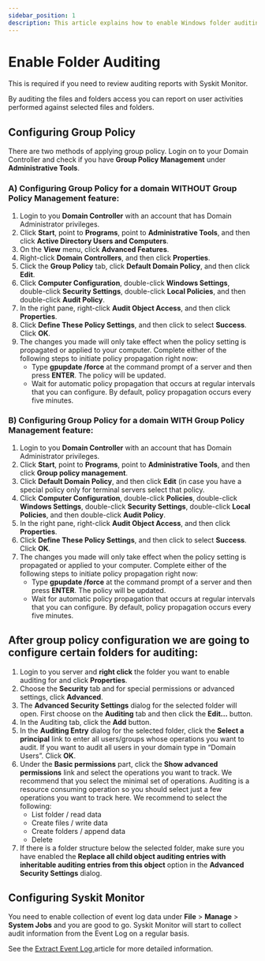 ```yaml
---
sidebar_position: 1
description: This article explains how to enable Windows folder auditing.
---
```


# Enable Folder Auditing

This is required if you need to review auditing reports with Syskit Monitor.

By auditing the files and folders access you can report on user activities performed against selected files and folders.

## Configuring Group Policy

There are two methods of applying group policy. Login on to your Domain Controller and check if you have **Group Policy Management** under **Administrative Tools**.

### A\) Configuring Group Policy for a domain WITHOUT Group Policy Management feature:

1. Login to you **Domain Controller** with an account that has Domain Administrator privileges.
2. Click **Start**, point to **Programs**, point to **Administrative Tools**, and then click **Active Directory Users and Computers**.
3. On the **View** menu, click **Advanced Features**.
4. Right-click **Domain Controllers**, and then click **Properties**.
5. Click the **Group Policy** tab, click **Default Domain Policy**, and then click **Edit**.
6. Click **Computer Configuration**, double-click **Windows Settings**, double-click **Security Settings**, double-click **Local Policies**, and then double-click **Audit Policy**.
7. In the right pane, right-click **Audit Object Access**, and then click **Properties**.
8. Click **Define These Policy Settings**, and then click to select **Success**. Click **OK**.
9. The changes you made will only take effect when the policy setting is propagated or applied to your computer. Complete either of the following steps to initiate policy propagation right now:
   * Type **gpupdate /force** at the command prompt of a server and then press **ENTER**. The policy will be updated.
   * Wait for automatic policy propagation that occurs at regular intervals that you can configure. By default, policy propagation occurs every five minutes.

### B\) Configuring Group Policy for a domain WITH Group Policy Management feature:

1. Login to you **Domain Controller** with an account that has Domain Administrator privileges.
2. Click **Start**, point to **Programs**, point to **Administrative Tools**, and then click **Group policy management**.
3. Click **Default Domain Policy**, and then click **Edit** \(in case you have a special policy only for terminal servers select that policy.
4. Click **Computer Configuration**, double-click **Policies**, double-click **Windows Settings**, double-click **Security Settings**, double-click **Local Policies**, and then double-click **Audit Policy**.
5. In the right pane, right-click **Audit Object Access**, and then click **Properties**.
6. Click **Define These Policy Settings**, and then click to select **Success**. Click **OK**.
7. The changes you made will only take effect when the policy setting is propagated or applied to your computer. Complete either of the following steps to initiate policy propagation right now:
   * Type **gpupdate /force** at the command prompt of a server and then press **ENTER**. The policy will be updated.
   * Wait for automatic policy propagation that occurs at regular intervals that you can configure. By default, policy propagation occurs every five minutes.

## After group policy configuration we are going to configure certain folders for auditing:

1. Login to you server and **right click** the folder you want to enable auditing for and click **Properties**.
2. Choose the **Security** tab and for special permissions or advanced settings, click **Advanced**.
3. The **Advanced Security Settings** dialog for the selected folder will open. First choose on the **Auditing** tab and then click the **Edit...** button.
4. In the Auditing tab, click the **Add** button.
5. In the **Auditing Entry** dialog for the selected folder, click the **Select a principal** link to enter all users/groups whose operations you want to audit. If you want to audit all users in your domain type in “Domain Users”. Click **OK**.
6. Under the **Basic permissions** part, click the **Show advanced permissions** link and select the operations you want to track. We recommend that you select the minimal set of operations. Auditing is a resource consuming operation so you should select just a few operations you want to track here. We recommend to select the following:
   * List folder / read data
   * Create files / write data
   * Create folders / append data
   * Delete
7. If there is a folder structure below the selected folder, make sure you have enabled the **Replace all child object auditing entries with inheritable auditing entries from this object** option in the **Advanced Security Settings** dialog.

## Configuring Syskit Monitor

You need to enable collection of event log data under **File** &gt; **Manage** &gt; **System Jobs** and you are good to go. Syskit Monitor will start to collect audit information from the Event Log on a regular basis.

See the [Extract Event Log ](../../get-to-know-syskit-monitor/backstage-screen/configuration/options.md#extract-event-log)article for more detailed information.

